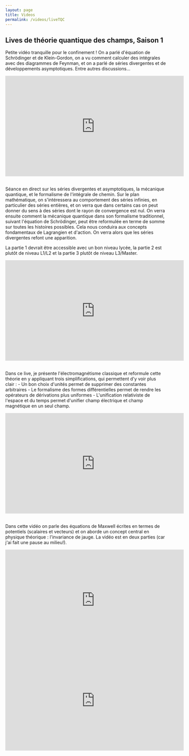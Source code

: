 ```yaml
---
layout: page
title: Videos
permalink: /videos/liveTQC
---
```




<h2>Lives de théorie quantique des champs, Saison 1</h2>  

<p>Petite vidéo tranquille pour le confinement ! On a parlé d'équation de Schrödinger et de Klein-Gordon, on a vu comment calculer des intégrales avec des diagrammes de Feynman, et on a parlé de séries divergentes et de développements asymptotiques. Entre autres discussions...</p>

<center><iframe width="560" height="315" src="https://www.youtube.com/embed/A7gpCb9zkBM" frameborder="0" allow="accelerometer; autoplay; clipboard-write; encrypted-media; gyroscope; picture-in-picture" allowfullscreen></iframe></center>

<br>

<p>Séance en direct sur les séries divergentes et asymptotiques, la mécanique quantique, et le formalisme de l'intégrale de chemin. Sur le plan mathématique, on s'intéressera au comportement des séries infinies, en particulier des séries entières, et on verra que dans certains cas on peut donner du sens à des séries dont le rayon de convergence est nul. On verra ensuite comment la mécanique quantique dans son formalisme traditionnel, suivant l'équation de Schrödinger, peut être reformulée en terme de somme sur toutes les histoires possibles. Cela nous conduira aux concepts fondamentaux de Lagrangien et d'action. On verra alors que les séries divergentes refont une apparition. 

La partie 1 devrait être accessible avec un bon niveau lycée, la partie 2 est plutôt de niveau L1/L2 et la partie 3 plutôt de niveau L3/Master. </p>

<center><iframe width="560" height="315" src="https://www.youtube.com/embed/ydYSruzBGEI" frameborder="0" allow="accelerometer; autoplay; clipboard-write; encrypted-media; gyroscope; picture-in-picture" allowfullscreen></iframe></center>

<br>

<p>Dans ce live, je présente l'électromagnétisme classique et reformule cette théorie en y appliquant trois simplifications, qui permettent d'y voir plus clair : 
- Un bon choix d'unités permet de supprimer des constantes arbitraires
- Le formalisme des formes différentielles permet de rendre les opérateurs de dérivations plus uniformes
- L'unification relativiste de l'espace et du temps permet d'unifier champ électrique et champ magnétique en un seul champ. </p>

<center><iframe width="560" height="315" src="https://www.youtube.com/embed/f5ZnHKrOuqM" frameborder="0" allow="accelerometer; autoplay; clipboard-write; encrypted-media; gyroscope; picture-in-picture" allowfullscreen></iframe></center>

<br>

<p>Dans cette vidéo on parle des équations de Maxwell écrites en termes de potentiels (scalaires et vecteurs) et on aborde un concept central en physique théorique : l'invariance de jauge. La vidéo est en deux parties (car j'ai fait une pause au milieu!).  </p>

<center><iframe width="560" height="315" src="https://www.youtube.com/embed/Et8qmxHNJzo" frameborder="0" allow="accelerometer; autoplay; clipboard-write; encrypted-media; gyroscope; picture-in-picture" allowfullscreen></iframe></center>

<center><iframe width="560" height="315" src="https://www.youtube.com/embed/JtN8dkFglsA" frameborder="0" allow="accelerometer; autoplay; clipboard-write; encrypted-media; gyroscope; picture-in-picture" allowfullscreen></iframe></center>

